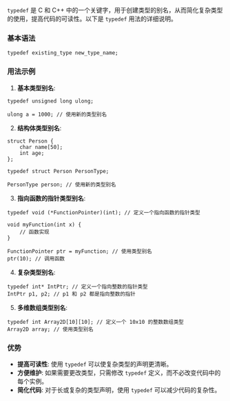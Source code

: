 `typedef` 是 C 和 C++ 中的一个关键字，用于创建类型的别名，从而简化复杂类型的使用，提高代码的可读性。以下是 `typedef` 用法的详细说明。

### 基本语法


```
typedef existing_type new_type_name;
```

### 用法示例

1. **基本类型别名**:

```
typedef unsigned long ulong;

ulong a = 1000; // 使用新的类型别名
```

2. **结构体类型别名**:


```
struct Person {
    char name[50];
    int age;
};

typedef struct Person PersonType;

PersonType person; // 使用新的类型别名
```

3. **指向函数的指针类型别名**:


```
typedef void (*FunctionPointer)(int); // 定义一个指向函数的指针类型

void myFunction(int x) {
    // 函数实现
}

FunctionPointer ptr = myFunction; // 使用类型别名
ptr(10); // 调用函数
```

4. **复杂类型别名**:


```
typedef int* IntPtr; // 定义一个指向整数的指针类型
IntPtr p1, p2; // p1 和 p2 都是指向整数的指针
```

5. **多维数组类型别名**:


```
typedef int Array2D[10][10]; // 定义一个 10x10 的整数数组类型
Array2D array; // 使用类型别名
```

### 优势

- **提高可读性**: 使用 `typedef` 可以使复杂类型的声明更清晰。
- **方便维护**: 如果需要更改类型，只需修改 `typedef` 定义，而不必改变代码中的每个实例。
- **简化代码**: 对于长或复杂的类型声明，使用 `typedef` 可以减少代码的复杂性。